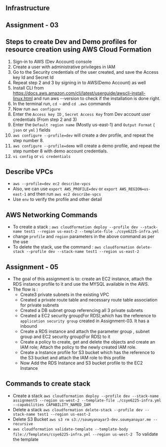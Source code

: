 ## Infrastructure

## Assignment - 03
## Steps to create Dev and Demo profiles for resource creation using AWS Cloud Formation

1. Sign-in to AWS (Dev Account) console
2. Create a user with administrative privileges in IAM
3. Go to the Security credentials of the user created, and save the Access key Id and Secret Id
4. Repeat step 2 and 3 by signing in to AWS(Demo Account) as well
5. Install CLI from https://docs.aws.amazon.com/cli/latest/userguide/awscli-install-linux.html and run aws --version to check if the installation is done right.
6. In the terminal run, `cd ~` and `cd .aws` commands
7. Now run `aws configure`
8. Enter the `Access key ID` , `Secret Access Key` from Dev account user credentials (From step 2 and 3)
9. Enter the `Default region name` (Mostly us-east-1) and `Output Format` ( `json` or `yml` ) fields
10. `aws configure --profile=dev` will create a dev profile, and repeat the step number 8.
11. `aws configure --profile=demo` will create a demo profile, and repeat the step number 8 with demo account credentials.
12. `vi config` or `vi credentials`


## Describe VPCs
* `aws --profile=dev ec2 describe-vpcs`
* Also, we can use `export AWS_PROFILE=dev` or `export AWS_REGION=us-east-1` and then run `aws ec2 describe-vpcs`
* Use `env` to verify the profile and other detail


## AWS Networking Commands
* To create a stack : `aws cloudformation deploy --profile dev --stack-name test1 --region us-east-2 --template-file ./csye6225-infra.yml ` 
* change `profile` and `region` parameters in the above command as per the use
* To delete the stack, use the command :  `aws cloudformation delete-stack --profile dev --stack-name test1 --region us-east-2 ` 
  
## Assignment - 05
* The goal of this assignment is to: create an EC2 instance, attach the RDS instance profile to it and use the MYSQL available in the AWS.
* The flow is : 
    - Create3 private subnets in the existing VPC
    - Created a private route table and necessary route table association for private subnets
    - Created a DB subnet group referencing all 3 private subnets
    - Created a EC2 security group(For RDS),which has the reference to `application security group` created in Assignment-03. It has a inbound 
    - Create a RDS instance and attach the parameter group , subnet group and EC2 security group(For RDS) to it
    - Create a policy to create, get and delete the objects and create an IAM role; Attach the policy to the newly created IAM role.
    - Create  a Instance profile for S3 bucket which has the reference to the S3 bucket and attach the IAM role to this profile
    - Now Add the RDS Instance and S3 bucket profile to the EC2 Instance

## Commands to create stack
- Create a stack `aws cloudformation deploy --profile dev --stack-name assignment5 --region us-west-2 --template-file ./csye6225-infra.yml --capabilities CAPABILITY_NAMED_IAM `
- Delete a stack `aws cloudformation delete-stack --profile dev --stack-name test1 --region us-east-2`
- Delete S3 Bucket `aws s3 rm s3://soumyanayar3-dev.soumyanayar.me --recursive`
- `aws cloudformation validate-template --template-body file://Templates/csye6225-infra.yml --region us-west-2 ` To validate the template